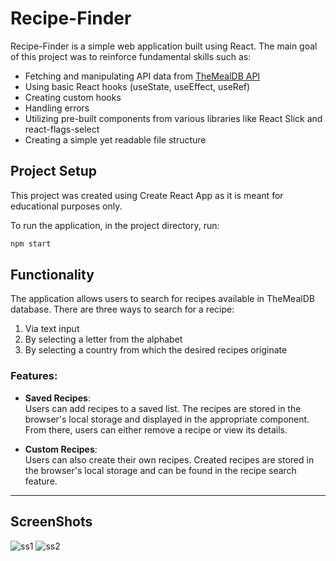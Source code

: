 # Recipe-Finder
Recipe-Finder is a simple web application built using React. The main goal of this project was to reinforce fundamental skills such as:

- Fetching and manipulating API data from [TheMealDB API](https://www.themealdb.com/)
- Using basic React hooks (useState, useEffect, useRef)
- Creating custom hooks
- Handling errors
- Utilizing pre-built components from various libraries like React Slick and react-flags-select
- Creating a simple yet readable file structure

## Project Setup

This project was created using Create React App as it is meant for educational purposes only.

To run the application, in the project directory, run:

```bash
npm start
```

## Functionality

The application allows users to search for recipes available in TheMealDB database. There are three ways to search for a recipe:

1. Via text input
2. By selecting a letter from the alphabet
3. By selecting a country from which the desired recipes originate

### Features:
- **Saved Recipes**:  
  Users can add recipes to a saved list. The recipes are stored in the browser's local storage and displayed in the appropriate component. From there, users can either remove a recipe or view its details.

- **Custom Recipes**:  
  Users can also create their own recipes. Created recipes are stored in the browser's local storage and can be found in the recipe search feature.

---
## ScreenShots

![ss1](https://github.com/user-attachments/assets/d19ec3e5-2166-40ac-b448-f3e61652bb6c)
![ss2](https://github.com/user-attachments/assets/5af59032-d32c-4ad2-9936-371c2defee60)

